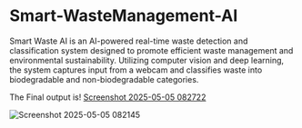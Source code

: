 # Smart-WasteManagement-AI
Smart Waste AI is an AI-powered real-time waste detection and classification system designed to promote efficient waste management and environmental sustainability. Utilizing computer vision and deep learning, the system captures input from a webcam and classifies waste into biodegradable and non-biodegradable categories.

 The Final output is!
 [Screenshot 2025-05-05 082722](https://github.com/user-attachments/assets/82d56d24-bb09-4ba0-997c-23bd5771f4be)
 
![Screenshot 2025-05-05 082145](https://github.com/user-attachments/assets/002a3fc4-b17f-4c31-85a4-0dfd74d95047)
